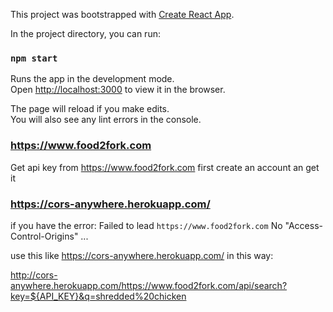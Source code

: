 This project was bootstrapped with [Create React App](https://github.com/facebook/create-react-app).

In the project directory, you can run:

### `npm start`

Runs the app in the development mode.<br>
Open [http://localhost:3000](http://localhost:3000) to view it in the browser.

The page will reload if you make edits.<br>
You will also see any lint errors in the console.

### https://www.food2fork.com

Get api key from https://www.food2fork.com first create an account an get it

### https://cors-anywhere.herokuapp.com/

if you have the error:
Failed to lead `https://www.food2fork.com` No "Access-Control-Origins" ...

use this like https://cors-anywhere.herokuapp.com/ in this way:

http://cors-anywhere.herokuapp.com/https://www.food2fork.com/api/search?key=${API_KEY}&q=shredded%20chicken
